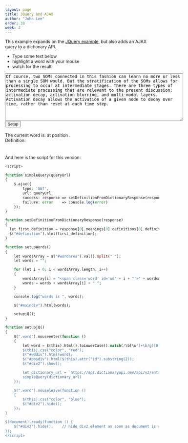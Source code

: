 ```yaml
---
layout: page
title: JQuery and AJAX
author: "John Lee"
order: 38
week: 3
---
```


This example expands on the [JQuery example](testJQsimple.html), but also adds an AJAX query to a dictionary API.

- Type some text below
- highlight a word with your mouse
- watch for the result

<div id="maindiv">
<!-- Textarea containing arbitrary text; the user can paste something else into this textarea if they want -->
<textarea rows="10" cols="70" id="wordarea">
Of course, two SOMs connected in this fashion can learn no more or less than a single SOM would. But the stratification of the SOMs allows for processing to occur at intermediate stages. There are three types of intermediate processing that are relevant to the present discussion: activation decay, activation blurring, and multi-modal layers. Activation decay allows the activation of a given node to decay over time, rather than reset at each time step.
</textarea>
<br />
<input type=button onclick="setupWords()" value="Setup">  <!-- Button that will call setupWords() when clicked -->
</div>
<div id="holder" style="height: 2cm">
<!-- div that will be hidden except when the mouse is over a word in the text -->
<br/>
<div id="div2">The current word is: <strong><span id="wddiv"></span></strong> at position <span id="posdiv"></span>.<br/> Definition: <em id='definition'></em></div>
</div>

<script>

function simpleQuery(queryUrl)
{
    $.ajax({
        type: 'GET',
        url: queryUrl,
        success: response => setDefinitionFromDictionaryResponse(response),
        failure: error    => console.log(error)
    });
}

function setDefinitionFromDictionaryResponse(response)
{
  let first_definition = response[0].meanings[0].definitions[0].definition;
  $("#definition").html(first_definition);
}

function setupWords()
{
    let wordsArray = $("#wordarea").val().split(" ");
    let words = "";

    for (let i = 0; i < wordsArray.length; i++)
    {
        wordsArray[i] = "<span class='word' id='wd" + i + "'>" + wordsArray[i] + "</span>";
        words = words + wordsArray[i] + " ";
    }

    console.log("words is ", words);

    $("#maindiv").html(words);

    setupjQ();
}

function setupjQ()
{
    $(".word").mouseenter(function ()
    {
        let word = $(this).html().toLowerCase().match(/\b[\w']+\b/g)[0]; // gets word and ignores punctuation
        $(this).css("color", "red");
        $("#wddiv").html(word);
        $("#posdiv").html($(this).attr("id").substring(2));
        $("#div2").show();

        let dictionary_url = `https://api.dictionaryapi.dev/api/v2/entries/en/${word}`;
        simpleQuery(dictionary_url);
    });

    $(".word").mouseleave(function ()
    {
        $(this).css("color", "blue");
        $("#div2").hide();
    });
}

$(document).ready(function () {
    $("#div2").hide();    // hide div2 element as soon as document is ready (on page load)
});
</script>
And here is the script for this version:

```php
<script>

function simpleQuery(queryUrl)
{
    $.ajax({
        type: 'GET',
        url: queryUrl,
        success: response => setDefinitionFromDictionaryResponse(response),
        failure: error    => console.log(error)
    });
}

function setDefinitionFromDictionaryResponse(response)
{
  let first_definition = response[0].meanings[0].definitions[0].definition;
  $("#definition").html(first_definition);
}

function setupWords()
{
    let wordsArray = $("#wordarea").val().split(" ");
    let words = "";

    for (let i = 0; i < wordsArray.length; i++)
    {
        wordsArray[i] = "<span class='word' id='wd" + i + "'>" + wordsArray[i] + "</span>";
        words = words + wordsArray[i] + " ";
    }

    console.log("words is ", words);

    $("#maindiv").html(words);

    setupjQ();
}

function setupjQ()
{
    $(".word").mouseenter(function ()
    {
        let word = $(this).html().toLowerCase().match(/\b[\w']+\b/g)[0]; // gets word and ignores punctuation
        $(this).css("color", "red");
        $("#wddiv").html(word);
        $("#posdiv").html($(this).attr("id").substring(2));
        $("#div2").show();

        let dictionary_url = `https://api.dictionaryapi.dev/api/v2/entries/en/${word}`
        simpleQuery(dictionary_url)
    });

    $(".word").mouseleave(function ()
    {
        $(this).css("color", "blue");
        $("#div2").hide();
    });
}

$(document).ready(function () {
    $("#div2").hide();    // hide div2 element as soon as document is ready (on page load)
});
</script>
```
